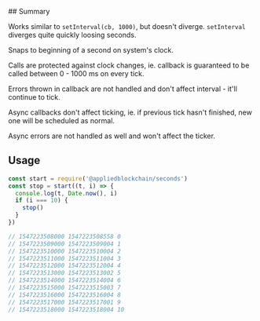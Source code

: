 ## Summary

Works similar to `setInterval(cb, 1000)`, but doesn't diverge. `setInterval` diverges quite quickly loosing seconds.

Snaps to beginning of a second on system's clock.

Calls are protected against clock changes, ie. callback is guaranteed to be called between 0 - 1000 ms on
every tick.

Errors thrown in callback are not handled and don't affect interval - it'll continue to tick.

Async callbacks don't affect ticking, ie. if previous tick hasn't finished, new one will be scheduled as normal.

Async errors are not handled as well and won't affect the ticker.

## Usage

```js
const start = require('@appliedblockchain/seconds')
const stop = start((t, i) => {
  console.log(t, Date.now(), i)
  if (i === 10) {
    stop()
  }
})

// 1547223508000 1547223508558 0
// 1547223509000 1547223509004 1
// 1547223510000 1547223510004 2
// 1547223511000 1547223511004 3
// 1547223512000 1547223512004 4
// 1547223513000 1547223513002 5
// 1547223514000 1547223514004 6
// 1547223515000 1547223515003 7
// 1547223516000 1547223516004 8
// 1547223517000 1547223517001 9
// 1547223518000 1547223518004 10
```

